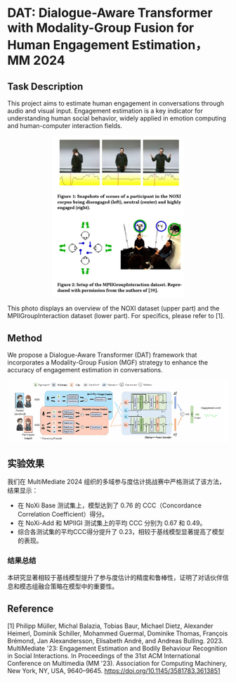 # DAT: Dialogue-Aware Transformer with Modality-Group Fusion for Human Engagement Estimation，MM 2024

## Task Description

This project aims to estimate human engagement in conversations through audio and visual input. Engagement estimation is a key indicator for understanding human social behavior, widely applied in emotion computing and human-computer interaction fields.

<div style="text-align: center;">
  <img src="https://github.com/MSA-LMC/DAT/blob/main/data_vis.jpg" alt="Human Engagement Estimation" width="300"/>
</div>

This photo displays an overview of the NOXI dataset (upper part) and the MPIIGroupInteraction dataset (lower part). For specifics, please refer to [1].


## Method       

We propose a Dialogue-Aware Transformer (DAT) framework that incorporates a Modality-Group Fusion (MGF) strategy to enhance the accuracy of engagement estimation in conversations.

<div style="text-align: center;">
  <img src="https://github.com/MSA-LMC/DAT/blob/main/model_structure.png" alt="Model Structure" width="600"/>
</div>

## 实验效果

我们在 MultiMediate 2024 组织的多域参与度估计挑战赛中严格测试了该方法，结果显示：

- 在 NoXi Base 测试集上，模型达到了 0.76 的 CCC（Concordance Correlation Coefficient）得分。
- 在 NoXi-Add 和 MPIIGI 测试集上的平均 CCC 分别为 0.67 和 0.49。
- 综合各测试集的平均CCC得分提升了 0.23，相较于基线模型显著提高了模型的表现。

### 结果总结

本研究显著相较于基线模型提升了参与度估计的精度和鲁棒性，证明了对话伙伴信息和模态组融合策略在模型中的重要性。

## Reference

[1] Philipp Müller, Michal Balazia, Tobias Baur, Michael Dietz, Alexander Heimerl, Dominik Schiller, Mohammed Guermal, Dominike Thomas, François Brémond, Jan Alexandersson, Elisabeth André, and Andreas Bulling. 2023. MultiMediate '23: Engagement Estimation and Bodily Behaviour Recognition in Social Interactions. In Proceedings of the 31st ACM International Conference on Multimedia (MM '23). Association for Computing Machinery, New York, NY, USA, 9640–9645. https://doi.org/10.1145/3581783.3613851





